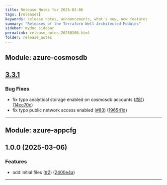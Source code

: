```yaml
---
title: Release Notes for 2025-03-06
tags: [releases]
keywords: release notes, announcements, what's new, new features
summary: "Releases of the Terraform Well Architected Modules"
sidebar: mydoc_sidebar
permalink: release_notes_20250306.html
folder: release_notes
---
```


## Module: azure-cosmosdb
## [3.3.1](https://github.com/CloudNationHQ/terraform-azure-cosmosdb/releases/tag/v3.3.1)


### Bug Fixes

* fix typo analytical storage enabled on cosmosdb accounts ([#81](https://github.com/CloudNationHQ/terraform-azure-cosmosdb/issues/81)) ([14cc70c](https://github.com/CloudNationHQ/terraform-azure-cosmosdb/commit/14cc70cd70270827251ce884906a30ee4236e940))
* fix typo public network access enabled ([#83](https://github.com/CloudNationHQ/terraform-azure-cosmosdb/issues/83)) ([196541d](https://github.com/CloudNationHQ/terraform-azure-cosmosdb/commit/196541d3280df153c03997d611a04a6546d3149f))

---

## Module: azure-appcfg
## 1.0.0 (2025-03-06)


### Features

* add initial files ([#2](https://github.com/CloudNationHQ/terraform-azure-appcfg/releases/tag/v1.0.0)) ([2400e4a](https://github.com/CloudNationHQ/terraform-azure-appcfg/commit/2400e4a30af10789bf21bf87c8ea912097d97137))

---

